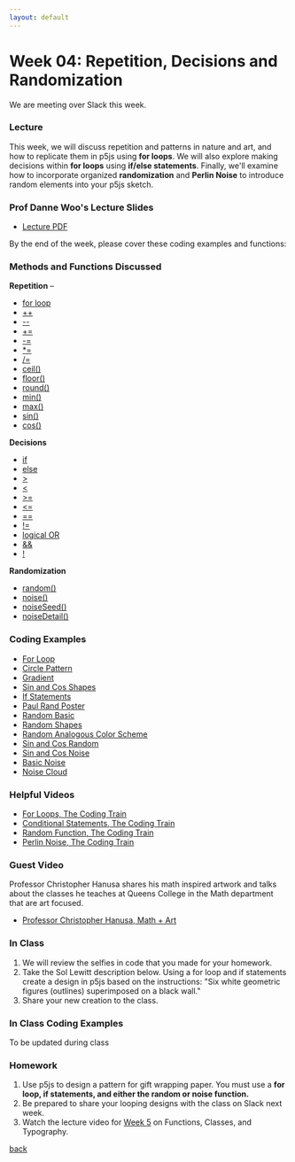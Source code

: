 ```yaml
---
layout: default
---
```


# Week 04: Repetition, Decisions and Randomization

We are meeting over Slack this week.

### Lecture
This week, we will discuss repetition and patterns in nature and art, and how to replicate them in p5js using **for loops**. We will also explore making decisions within **for loops** using **if/else statements**. Finally, we'll examine how to incorporate organized **randomization** and **Perlin Noise** to introduce random elements into your p5js sketch.

### Prof Danne Woo's Lecture Slides
- [Lecture PDF](https://teaching-files.s3.us-east-2.amazonaws.com/creativecoding/lectures/creativecoding_week04.pdf)

By the end of the week, please cover these coding examples and functions:

### Methods and Functions Discussed
**Repetition** –
- [for loop](https://p5js.org/reference/#/p5/for)
- [++](https://processing.org/reference/increment.html)
- [--](https://processing.org/reference/decrement.html)
- [+=](https://processing.org/reference/addassign.html)
- [-=](https://processing.org/reference/subtractassign.html)
- [*=](https://processing.org/reference/multiplyassign.html)
- [/=](https://processing.org/reference/divideassign.html)
- [ceil()](https://p5js.org/reference/#/p5/ceil)
- [floor()](https://p5js.org/reference/#/p5/floor)
- [round()](https://p5js.org/reference/#/p5/round)
- [min()](https://p5js.org/reference/#/p5/min)
- [max()](https://p5js.org/reference/#/p5/max)
- [sin()](https://p5js.org/reference/#/p5/sin)
- [cos()](https://p5js.org/reference/#/p5/cos)

**Decisions**
- [if](https://p5js.org/reference/#/p5/if-else)
- [else](https://p5js.org/reference/#/p5/if-else)
- [>](https://p5js.org/reference/#/p5/%3E)
- [<](https://p5js.org/reference/#/p5/%3C)
- [>=](https://p5js.org/reference/#/p5/%3E=)
- [<=](https://p5js.org/reference/#/p5/%3C=)
- [==](https://processing.org/reference/equality.html)
- [!=](https://processing.org/reference/inequality.html)
- [logical OR](https://processing.org/reference/logicalOR.html)
- [&&](https://processing.org/reference/logicalAND.html)
- [!](https://processing.org/reference/logicalNOT.html)

**Randomization**
- [random()](https://p5js.org/reference/#/p5/random)
- [noise()](https://p5js.org/reference/#/p5/noise)
- [noiseSeed()](https://p5js.org/reference/#/p5/noiseseed)
- [noiseDetail()](https://p5js.org/reference/#/p5/noisedetail)

### Coding Examples
- [For Loop](https://editor.p5js.org/dannewoo/sketches/2HQ3T-cRr)
- [Circle Pattern](https://editor.p5js.org/dannewoo/sketches/3Qs65ZRHN)
- [Gradient](https://editor.p5js.org/dannewoo/sketches/dg1jRmBUg)
- [Sin and Cos Shapes](https://editor.p5js.org/dannewoo/sketches/YAsnGMTIk)
- [If Statements](https://editor.p5js.org/dannewoo/sketches/F4D5IQQq7)
- [Paul Rand Poster](https://editor.p5js.org/dannewoo/sketches/QVA9CRdmI)
- [Random Basic](https://editor.p5js.org/dannewoo/sketches/D8-rTCDib)
- [Random Shapes](https://editor.p5js.org/dannewoo/sketches/hppg6Z3V2)
- [Random Analogous Color Scheme](https://editor.p5js.org/dannewoo/sketches/mxdUyFSx4)
- [Sin and Cos Random](https://editor.p5js.org/dannewoo/sketches/lyltZbNMG)
- [Sin and Cos Noise](https://editor.p5js.org/dannewoo/sketches/NNTlj8wwk)
- [Basic Noise](https://editor.p5js.org/dannewoo/sketches/L4nfZ7O1l)
- [Noise Cloud](https://editor.p5js.org/dannewoo/sketches/2YLjj496n)

### Helpful Videos
- [For Loops, The Coding Train](https://www.youtube.com/watch?v=xyclhIu2WDY)
- [Conditional Statements, The Coding Train](https://www.youtube.com/watch?v=1Osb_iGDdjk)
- [Random Function, The Coding Train](https://www.youtube.com/watch?v=nfmV2kuQKwA)
- [Perlin Noise, The Coding Train](https://www.youtube.com/watch?v=Qf4dIN99e2w&amp;list=PLRqwX-V7Uu6bgPNQAdxQZpJuJCjeOr7VD)

### Guest Video
Professor Christopher Hanusa shares his math inspired artwork and talks about the classes he teaches at Queens College in the Math department that are art focused.

- [Professor Christopher Hanusa, Math + Art](https://www.youtube.com/watch?v=1vtDsNh6G8w)

### In Class
1. We will review the selfies in code that you made for your homework.
2. Take the Sol Lewitt description below. Using a for loop and if statements create a design in p5js based on the instructions: "Six white geometric figures (outlines) superimposed on a black wall."
3. Share your new creation to the class.

### In Class Coding Examples
To be updated during class

### Homework
1. Use p5js to design a pattern for gift wrapping paper. You must use a **for loop, if statements, and either the random or noise function.**  
2. Be prepared to share your looping designs with the class on Slack next week.
3. Watch the lecture video for [Week 5](http://creativecode.dannewoo.com/week-05-functions-classes-typography/) on Functions, Classes, and Typography.

[back](./)
